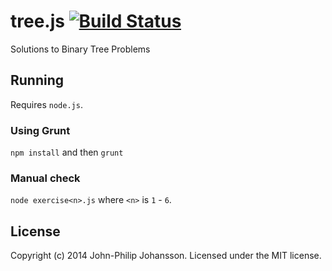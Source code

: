 # tree.js [![Build Status](https://secure.travis-ci.org/seriema/treejs.png?branch=master)](http://travis-ci.org/seriema/treejs)

Solutions to Binary Tree Problems

## Running

Requires `node.js`.

### Using Grunt

`npm install` and then `grunt`

### Manual check

`node exercise<n>.js` where `<n>` is `1` - `6`.

## License
Copyright (c) 2014 John-Philip Johansson. Licensed under the MIT license.
